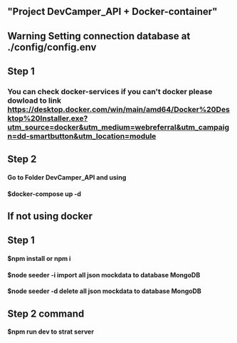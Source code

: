## "Project DevCamper_API + Docker-container"

## Warning Setting connection database at ./config/config.env

## Step 1 
### You can check docker-services if you can't docker please dowload to link https://desktop.docker.com/win/main/amd64/Docker%20Desktop%20Installer.exe?utm_source=docker&utm_medium=webreferral&utm_campaign=dd-smartbutton&utm_location=module

## Step 2 
#### Go to Folder DevCamper_API and using 
#### $docker-compose up -d 

## If not using docker 

## Step 1 

#### $npm install or npm i 

#### $node seeder -i     import all json mockdata to database MongoDB
#### $node seeder -d     delete all json mockdata to database MongoDB

## Step 2 command 
#### $npm run dev     to strat server
